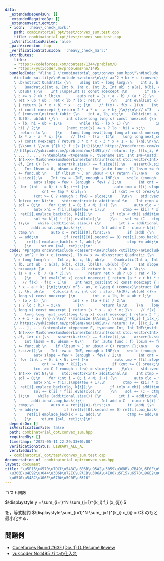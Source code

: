 ```yaml
---
data:
  _extendedDependsOn: []
  _extendedRequiredBy: []
  _extendedVerifiedWith:
  - icon: ':heavy_check_mark:'
    path: combinatorial_opt/test/convex_sum.test.cpp
    title: combinatorial_opt/test/convex_sum.test.cpp
  _isVerificationFailed: false
  _pathExtension: hpp
  _verificationStatusIcon: ':heavy_check_mark:'
  attributes:
    links:
    - https://codeforces.com/contest/1344/problem/D
    - https://yukicoder.me/problems/no/1495
  bundledCode: "#line 2 \"combinatorial_opt/convex_sum.hpp\"\n#include <cassert>\n\
    #include <utility>\n#include <vector>\n\n// ax^2 + bx + c (convex), lb <= x <=\
    \ ub\nstruct Quadratic {\n    using Int = long long;\n    Int a, b, c, lb, ub;\n\
    \    Quadratic(Int a, Int b, Int c, Int lb, Int ub) : a(a), b(b), c(c), lb(lb),\
    \ ub(ub) {}\n    Int slope(Int s) const noexcept {\n        if (a == 0) return\
    \ b <= s ? ub : lb;\n        auto ret = (s + a - b) / (a * 2);\n        return\
    \ ret > ub ? ub : ret < lb ? lb : ret;\n    }\n    Int eval(Int x) const noexcept\
    \ { return (a * x + b) * x + c; }\n    // f(x) - f(x - 1)\n    Int next_cost(Int\
    \ x) const noexcept { return 2 * a * x - a + b; }\n};\n\n// x^3 - ax, x \\geq\
    \ 0 (convex)\nstruct Cubic {\n    int a, lb, ub;\n    Cubic(int a, int ub) : a(a),\
    \ lb(0), ub(ub) {}\n    int slope(long long s) const noexcept {\n        int lo\
    \ = lb, hi = ub + 1;\n        while (hi - lo > 1) {\n            int x = (lo +\
    \ hi) / 2;\n            (next_cost(x) <= s ? lo : hi) = x;\n        }\n      \
    \  return lo;\n    }\n    long long eval(long long x) const noexcept { return\
    \ (x * x - a) * x; }\n    // f(x) - f(x - 1)\n    long long next_cost(long long\
    \ x) const noexcept { return 3 * x * x - 3 * x + 1 - a; }\n};\n\n// \\minimize\
    \ $\\sum_i \\sum_j^{k_i} f_i(x_{ij})$\n// https://codeforces.com/contest/1344/problem/D\n\
    // https://yukicoder.me/problems/no/1495\n// return: (y, [[(x_i, # of such x_i),\
    \ ... ], ...])\ntemplate <typename F, typename Int, Int INF>\nstd::pair<Int, std::vector<std::vector<std::pair<Int,\
    \ Int>>>> MinConvexSumUnderLinearConstraint(const std::vector<Int> &k, const std::vector<F>\
    \ &f, Int C) {\n    assert(k.size() == f.size());\n    assert(k.size() > 0);\n\
    \    Int lbsum = 0, ubsum = 0;\n    for (auto func : f) lbsum += func.lb, ubsum\
    \ += func.ub;\n    if (lbsum > C or ubsum < C) return {};\n\n    const int N =\
    \ k.size();\n    Int few = -INF, enough = INF;\n    while (enough - few > 1) {\n\
    \        auto slope = few + (enough - few) / 2;\n        Int cnt = 0;\n      \
    \  for (int i = 0; i < N; i++) {\n            auto tmp = f[i].slope(slope);\n\
    \            cnt += tmp * k[i];\n            if (cnt >= C) break;\n        }\n\
    \        (cnt >= C ? enough : few) = slope;\n    }\n\n    std::vector<std::vector<std::pair<Int,\
    \ Int>>> ret(N);\n    std::vector<int> additional;\n    Int ctmp = 0;\n    Int\
    \ sol = 0;\n    for (int i = 0; i < N; i++) {\n        auto xlo = f[i].slope(few);\n\
    \        auto xhi = f[i].slope(few + 1);\n        ctmp += k[i] * xlo;\n      \
    \  ret[i].emplace_back(xlo, k[i]);\n        if (xlo < xhi) additional.push_back(i);\n\
    \        sol += k[i] * f[i].eval(xlo);\n    }\n    sol += (C - ctmp) * (few +\
    \ 1);\n    while (additional.size()) {\n        int i = additional.back();\n \
    \       additional.pop_back();\n        Int add = C - ctmp > k[i] ? k[i] : C -\
    \ ctmp;\n        auto x = ret[i][0].first;\n        if (add) {\n            ret[i][0].second\
    \ -= add;\n            if (ret[i][0].second == 0) ret[i].pop_back();\n       \
    \     ret[i].emplace_back(x + 1, add);\n            ctmp += add;\n        }\n\
    \    }\n    return {sol, ret};\n}\n"
  code: "#pragma once\n#include <cassert>\n#include <utility>\n#include <vector>\n\
    \n// ax^2 + bx + c (convex), lb <= x <= ub\nstruct Quadratic {\n    using Int\
    \ = long long;\n    Int a, b, c, lb, ub;\n    Quadratic(Int a, Int b, Int c, Int\
    \ lb, Int ub) : a(a), b(b), c(c), lb(lb), ub(ub) {}\n    Int slope(Int s) const\
    \ noexcept {\n        if (a == 0) return b <= s ? ub : lb;\n        auto ret =\
    \ (s + a - b) / (a * 2);\n        return ret > ub ? ub : ret < lb ? lb : ret;\n\
    \    }\n    Int eval(Int x) const noexcept { return (a * x + b) * x + c; }\n \
    \   // f(x) - f(x - 1)\n    Int next_cost(Int x) const noexcept { return 2 * a\
    \ * x - a + b; }\n};\n\n// x^3 - ax, x \\geq 0 (convex)\nstruct Cubic {\n    int\
    \ a, lb, ub;\n    Cubic(int a, int ub) : a(a), lb(0), ub(ub) {}\n    int slope(long\
    \ long s) const noexcept {\n        int lo = lb, hi = ub + 1;\n        while (hi\
    \ - lo > 1) {\n            int x = (lo + hi) / 2;\n            (next_cost(x) <=\
    \ s ? lo : hi) = x;\n        }\n        return lo;\n    }\n    long long eval(long\
    \ long x) const noexcept { return (x * x - a) * x; }\n    // f(x) - f(x - 1)\n\
    \    long long next_cost(long long x) const noexcept { return 3 * x * x - 3 *\
    \ x + 1 - a; }\n};\n\n// \\minimize $\\sum_i \\sum_j^{k_i} f_i(x_{ij})$\n// https://codeforces.com/contest/1344/problem/D\n\
    // https://yukicoder.me/problems/no/1495\n// return: (y, [[(x_i, # of such x_i),\
    \ ... ], ...])\ntemplate <typename F, typename Int, Int INF>\nstd::pair<Int, std::vector<std::vector<std::pair<Int,\
    \ Int>>>> MinConvexSumUnderLinearConstraint(const std::vector<Int> &k, const std::vector<F>\
    \ &f, Int C) {\n    assert(k.size() == f.size());\n    assert(k.size() > 0);\n\
    \    Int lbsum = 0, ubsum = 0;\n    for (auto func : f) lbsum += func.lb, ubsum\
    \ += func.ub;\n    if (lbsum > C or ubsum < C) return {};\n\n    const int N =\
    \ k.size();\n    Int few = -INF, enough = INF;\n    while (enough - few > 1) {\n\
    \        auto slope = few + (enough - few) / 2;\n        Int cnt = 0;\n      \
    \  for (int i = 0; i < N; i++) {\n            auto tmp = f[i].slope(slope);\n\
    \            cnt += tmp * k[i];\n            if (cnt >= C) break;\n        }\n\
    \        (cnt >= C ? enough : few) = slope;\n    }\n\n    std::vector<std::vector<std::pair<Int,\
    \ Int>>> ret(N);\n    std::vector<int> additional;\n    Int ctmp = 0;\n    Int\
    \ sol = 0;\n    for (int i = 0; i < N; i++) {\n        auto xlo = f[i].slope(few);\n\
    \        auto xhi = f[i].slope(few + 1);\n        ctmp += k[i] * xlo;\n      \
    \  ret[i].emplace_back(xlo, k[i]);\n        if (xlo < xhi) additional.push_back(i);\n\
    \        sol += k[i] * f[i].eval(xlo);\n    }\n    sol += (C - ctmp) * (few +\
    \ 1);\n    while (additional.size()) {\n        int i = additional.back();\n \
    \       additional.pop_back();\n        Int add = C - ctmp > k[i] ? k[i] : C -\
    \ ctmp;\n        auto x = ret[i][0].first;\n        if (add) {\n            ret[i][0].second\
    \ -= add;\n            if (ret[i][0].second == 0) ret[i].pop_back();\n       \
    \     ret[i].emplace_back(x + 1, add);\n            ctmp += add;\n        }\n\
    \    }\n    return {sol, ret};\n}\n"
  dependsOn: []
  isVerificationFile: false
  path: combinatorial_opt/convex_sum.hpp
  requiredBy: []
  timestamp: '2021-05-11 22:29:33+09:00'
  verificationStatus: LIBRARY_ALL_AC
  verifiedWith:
  - combinatorial_opt/test/convex_sum.test.cpp
documentation_of: combinatorial_opt/convex_sum.hpp
layout: document
title: "\u5F15\u6570\u7DCF\u548C\u306B\u95A2\u3059\u308B\u7B49\u5F0F\u5236\u7D04\u4E0B\
  \u306E\u4E92\u3044\u306B\u72EC\u7ACB\u306A\u4E00\u5F15\u6570\u96E2\u6563\u51F8\u95A2\
  \u6570\u548C\u306E\u6700\u5C0F\u5316"
---
```


コスト関数

$\displaystyle
y = \sum_{i=1}^N \sum_{j=1}^{k_i} f_i (x_{ij})
$

を，等式制約 $\displaystyle \sum_{i=1}^N \sum_{j=1}^{k_i} x_{ij} = C$ のもと最小化する．

## 問題例

- [Codeforces Round #639 (Div. 1) D. Résumé Review](https://codeforces.com/contest/1344/problem/D)
- [yukicoder No.1495 パンの仕入れ](https://yukicoder.me/problems/no/1495)
